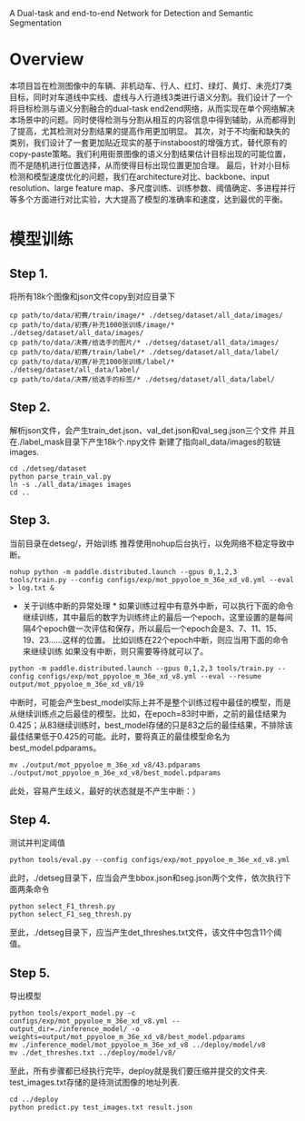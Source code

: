 A Dual-task and end-to-end Network for Detection and Semantic Segmentation

# Overview
本项目旨在检测图像中的车辆、非机动车、行人、红灯、绿灯、黄灯、未亮灯7类目标，同时对车道线中实线、虚线与人行道线3类进行语义分割。我们设计了一个将目标检测与语义分割融合的dual-task end2end网络，从而实现在单个网络解决本场景中的问题。同时使得检测与分割从相互的内容信息中得到辅助，从而都得到了提高，尤其检测对分割结果的提高作用更加明显。
其次，对于不均衡和缺失的类别，我们设计了一套更加贴近现实的基于instaboost的增强方式，替代原有的copy-paste策略。我们利用街景图像的语义分割结果估计目标出现的可能位置，而不是随机进行位置选择，从而使得目标出现位置更加合理。
最后，针对小目标检测和模型速度优化的问题，我们在architecture对比、backbone、input resolution、large feature map、多尺度训练、训练参数、阈值确定、多进程并行等多个方面进行对比实验，大大提高了模型的准确率和速度，达到最优的平衡。

# 模型训练
## Step 1. 
将所有18k个图像和json文件copy到对应目录下
```
cp path/to/data/初赛/train/image/* ./detseg/dataset/all_data/images/
cp path/to/data/初赛/补充1000张训练/image/* ./detseg/dataset/all_data/images/
cp path/to/data/决赛/给选手的图片/* ./detseg/dataset/all_data/images/
cp path/to/data/初赛/train/label/* ./detseg/dataset/all_data/label/
cp path/to/data/初赛/补充1000张训练/label/* ./detseg/dataset/all_data/label/
cp path/to/data/决赛/给选手的标签/* ./detseg/dataset/all_data/label/
```

## Step 2. 
解析json文件，会产生train_det.json、val_det.json和val_seg.json三个文件
并且在./label_mask目录下产生18k个.npy文件 新建了指向all_data/images的软链images.
```
cd ./detseg/dataset
python parse_train_val.py
ln -s ./all_data/images images
cd ..
```

## Step 3. 
当前目录在detseg/，开始训练
推荐使用nohup后台执行，以免网络不稳定导致中断。
```
nohup python -m paddle.distributed.launch --gpus 0,1,2,3 tools/train.py --config configs/exp/mot_ppyoloe_m_36e_xd_v8.yml --eval > log.txt &
```

* 关于训练中断的异常处理 *
如果训练过程中有意外中断，可以执行下面的命令继续训练，其中最后的数字为训练终止的最后一个epoch，这里设置的是每间隔4个epoch做一次评估和保存，所以最后一个epoch会是3、7、11、15、19、23……这样的位置。
比如训练在22个epoch中断，则应当用下面的命令来继续训练
如果没有中断，则只需要等待就可以了。
```
python -m paddle.distributed.launch --gpus 0,1,2,3 tools/train.py --config configs/exp/mot_ppyoloe_m_36e_xd_v8.yml --eval --resume output/mot_ppyoloe_m_36e_xd_v8/19
```
中断时，可能会产生best_model实际上并不是整个训练过程中最佳的模型，而是从继续训练点之后最佳的模型。比如，在epoch=83时中断，之前的最佳结果为0.425；从83继续训练时，best_model存储的只是83之后的最佳结果，不排除该最佳结果低于0.425的可能。此时，要将真正的最佳模型命名为best_model.pdparams。
```
mv ./output/mot_ppyoloe_m_36e_xd_v8/43.pdparams ./output/mot_ppyoloe_m_36e_xd_v8/best_model.pdparams
```
此处，容易产生歧义，最好的状态就是不产生中断：）

## Step 4. 
测试并判定阈值
```
python tools/eval.py --config configs/exp/mot_ppyoloe_m_36e_xd_v8.yml
```
此时，./detseg目录下，应当会产生bbox.json和seg.json两个文件，依次执行下面两条命令
```
python select_F1_thresh.py
python select_F1_seg_thresh.py
```
至此，./detseg目录下，应当产生det_threshes.txt文件，该文件中包含11个阈值。

## Step 5. 
导出模型
```
python tools/export_model.py -c configs/exp/mot_ppyoloe_m_36e_xd_v8.yml --output_dir=./inference_model/ -o weights=output/mot_ppyoloe_m_36e_xd_v8/best_model.pdparams
mv ./inference_model/mot_ppyoloe_m_36e_xd_v8 ../deploy/model/v8
mv ./det_threshes.txt ../deploy/model/v8/
```

至此，所有步骤都已经执行完毕，deploy就是我们要压缩并提交的文件夹.
test_images.txt存储的是待测试图像的地址列表.
```
cd ../deploy
python predict.py test_images.txt result.json
```
